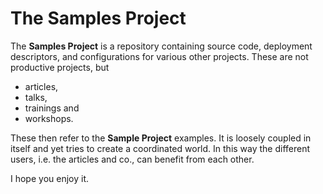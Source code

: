# The Samples Project

The **Samples Project** is a repository containing source code, deployment descriptors,
and configurations for various other projects. These are not productive projects, but

* articles,
* talks,
* trainings and
* workshops.

These then refer to the **Sample Project** examples. It is loosely coupled in itself and yet
tries to create a coordinated world. In this way the different users, i.e. the articles
and co., can benefit from each other.

I hope you enjoy it.
